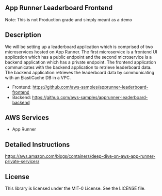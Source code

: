 ## App Runner Leaderboard Frontend
Note: This is not Production grade and simply meant as a demo


## Description
We will be setting up a leaderboard application which is comprised of two microservices hosted on App Runner. The first microservice is a frontend UI application which has a public endpoint and the second microservice is a backend application which has a private endpoint. The frontend application communicates with the backend application to retrieve leaderboard data. The backend application retrieves the leaderboard data by communicating with an ElastiCache DB in a VPC.

* Frontend: https://github.com/aws-samples/apprunner-leaderboard-frontend
* Backend: https://github.com/aws-samples/apprunner-leaderboard-backend

## AWS Services
* App Runner

## Detailed Instructions
https://aws.amazon.com/blogs/containers/deep-dive-on-aws-app-runner-private-services/

## License

This library is licensed under the MIT-0 License. See the LICENSE file.

